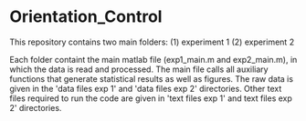 # Orientation_Control
This repository contains two main folders: (1) experiment 1 (2) experiment 2

Each folder containt the main matlab file (exp1_main.m and exp2_main.m), in which the data is read and processed. The main file calls all auxiliary functions that generate statistical results as well as figures. The raw data is given in the 'data files exp 1' and 'data files exp 2' directories. Other text files required to run the code are given in 'text files exp 1' and text files exp 2' directories.
